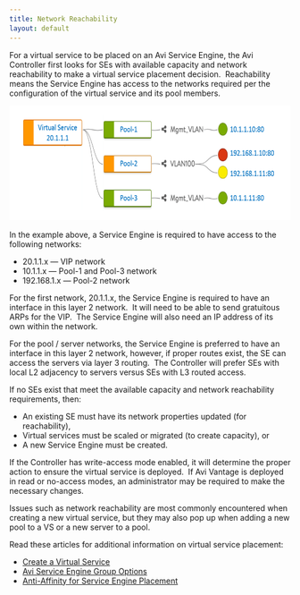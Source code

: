 ```yaml
---
title: Network Reachability
layout: default
---
```

For a virtual service to be placed on an Avi Service Engine, the Avi Controller first looks for SEs with available capacity and network reachability to make a virtual service placement decision.  Reachability means the Service Engine has access to the networks required per the configuration of the virtual service and its pool members.

<a href="img/VSobjectModel.png"><img class="alignnone wp-image-491" src="img/VSobjectModel.png" alt="VSobjectModel" width="642" height="205"></a>

In the example above, a Service Engine is required to have access to the following networks:

* 20.1.1.x — VIP network
* 10.1.1.x — Pool-1 and Pool-3 network
* 192.168.1.x — Pool-2 network 

For the first network, 20.1.1.x, the Service Engine is required to have an interface in this layer 2 network.  It will need to be able to send gratuitous ARPs for the VIP.  The Service Engine will also need an IP address of its own within the network.

For the pool / server networks, the Service Engine is preferred to have an interface in this layer 2 network, however, if proper routes exist, the SE can access the servers via layer 3 routing.  The Controller will prefer SEs with local L2 adjacency to servers versus SEs with L3 routed access.

If no SEs exist that meet the available capacity and network reachability requirements, then:

* An existing SE must have its network properties updated (for reachability),
* Virtual services must be scaled or migrated (to create capacity), or
* A new Service Engine must be created. 

If the Controller has write-access mode enabled, it will determine the proper action to ensure the virtual service is deployed.  If Avi Vantage is deployed in read or no-access modes, an administrator may be required to make the necessary changes.

Issues such as network reachability are most commonly encountered when creating a new virtual service, but they may also pop up when adding a new pool to a VS or a new server to a pool.

Read these articles for additional information on virtual service placement:

* <a href="/docs/architectural-overview/applications/virtual-services/create-virtual-service/">Create a Virtual Service</a>
* <a href="/avi-service-engine-group-options/">Avi Service Engine Group Options</a>
* <a href="/anti-affinity-for-service-engine-placement/">Anti-Affinity for Service Engine Placement</a> 